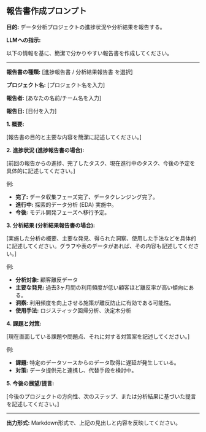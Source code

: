 ## 報告書作成プロンプト

**目的:** データ分析プロジェクトの進捗状況や分析結果を報告する。

**LLMへの指示:**

以下の情報を基に、簡潔で分かりやすい報告書を作成してください。

--- 

**報告書の種類:** [進捗報告書 / 分析結果報告書 を選択]

**プロジェクト名:** [プロジェクト名を入力]

**報告者:** [あなたの名前/チーム名を入力]

**報告日:** [日付を入力]

**1. 概要:**

[報告書の目的と主要な内容を簡潔に記述してください。]

**2. 進捗状況 (進捗報告書の場合):**

[前回の報告からの進捗、完了したタスク、現在進行中のタスク、今後の予定を具体的に記述してください。]

例:
- **完了:** データ収集フェーズ完了、データクレンジング完了。
- **進行中:** 探索的データ分析 (EDA) 実施中。
- **今後:** モデル開発フェーズへ移行予定。

**3. 分析結果 (分析結果報告書の場合):**

[実施した分析の概要、主要な発見、得られた洞察、使用した手法などを具体的に記述してください。グラフや表のデータがあれば、その内容も記述してください。]

例:
- **分析対象:** 顧客離反データ
- **主要な発見:** 過去3ヶ月間の利用頻度が低い顧客ほど離反率が高い傾向にある。
- **洞察:** 利用頻度を向上させる施策が離反防止に有効である可能性。
- **使用手法:** ロジスティック回帰分析、決定木分析

**4. 課題と対策:**

[現在直面している課題や問題点、それに対する対策案を記述してください。]

例:
- **課題:** 特定のデータソースからのデータ取得に遅延が発生している。
- **対策:** データ提供元と連携し、代替手段を検討中。

**5. 今後の展望/提言:**

[今後のプロジェクトの方向性、次のステップ、または分析結果に基づいた提言を記述してください。]

--- 

**出力形式:** Markdown形式で、上記の見出しと内容を反映してください。

